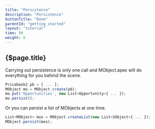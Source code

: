 ```yaml
---
title: "Persistence"
description: "Persistence"
buttonTitle: "Done"
parentId: "getting_started"
layout: "tutorial"
time: 90
weight: 6
---
```


## {$page.title}

Carrying out persistence is only one call and MObject.apex will do everything for you behind the scene.

```javascript
Pricebook2 pb = [ ... ];
MObject mo = MObject.create(pb);
mo.put('Opportunities', new List<Opportunity>{ ... });
mo.persist();
```

Or you can persist a list of MObjects at one time.

```javascript
List<MObject> mos = MObject.createList(new List<SObject>{ ... });
MObject.persist(mos);
```
